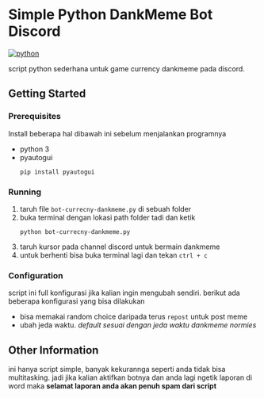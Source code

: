 # Simple Python DankMeme Bot Discord
[![python](https://img.shields.io/badge/python-v3.7-blue)](https://www.python.org/downloads/)

script python sederhana untuk game currency dankmeme pada discord.

## Getting Started

### Prerequisites
Install beberapa hal dibawah ini sebelum menjalankan programnya
- python 3
- pyautogui
  ```shell
  pip install pyautogui
  ```
### Running

1. taruh file `bot-currecny-dankmeme.py` di sebuah folder
2. buka terminal dengan lokasi path folder tadi dan ketik
   ```shell
   python bot-currecny-dankmeme.py
   ```
3. taruh kursor pada channel discord untuk bermain dankmeme
4. untuk berhenti bisa buka terminal lagi dan tekan `ctrl + c`

### Configuration
script ini full konfigurasi jika kalian ingin mengubah sendiri. berikut ada beberapa konfigurasi yang bisa dilakukan
- bisa memakai random choice daripada terus `repost` untuk post meme
- ubah jeda waktu. *default sesuai dengan jeda waktu dankmeme normies*

## Other Information
ini hanya script simple, banyak kekurannga seperti anda tidak bisa multitasking. jadi jika kalian aktifkan botnya dan anda lagi ngetik laporan di word maka **selamat laporan anda akan penuh spam dari script**
